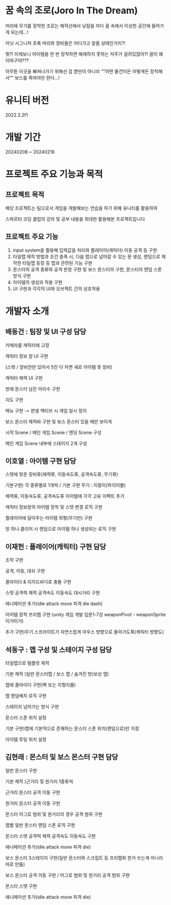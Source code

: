 # 꿈 속의 조로(Joro In The Dream)

머리에 무기를 장착한 조로는 해적선에서 낮잠을 자다 꿈 속에서 이상한 공간에 들어가게 되는데…! 

아닛 시그니처 초록 머리와 장비들은 어디가고 알몸 상태인거지?! 

뭣?! 이제보니 아이템을 한 번 장착하면 해제하지 못하는 저주가 걸려있잖아?! 꿈이 왜 이따구야??? 

아무튼 이곳을 빠져나가기 위해선 검 뿐만이 아니라 “”어떤 물건이든 어떻게든 장착해서”” 보스를 죽여야만 한다…!


# 유니티 버전

2022.3.2f1


# 개발 기간

20240208 ~ 20240216


# 프로젝트 주요 기능과 목적


## 프로젝트 목적

해당 프로젝트는 팀으로서 게임을 개발해보는 연습을 하기 위해 유니티를 활용하여

스파르타 코딩 클럽의 강의 및 공부 내용을 최대한 활용해본 프로젝트입니다


## 프로젝트 주요 기능

1. input system을 활용해 입력값을 처리와 플레이어(캐릭터) 이동 공격 등 구현
2. 타일맵 제작 방법과 조건 충족 시, 다음 맵으로 넘어갈 수 있는 문 생성, 랜덤으로 제작한 타일맵 등장 등 맵과 관련된 기능 구현
3. 몬스터의 공격 종류와 공격 판정 구현 및 보스 몬스터의 구현, 몬스터의 랜덤 스폰 방식 구현
4. 아이템의 생성과 적용 구현
5. UI 구현과 각각의 UI와 오브젝트 간의 상호작용


# 개발자 소개

## 배동건 : 팀장 및 UI 구성 담당


카메라를 캐릭터에 고정

캐릭터 정보 창 UI 구현

(스탯 / 장비칸만 있어서 5칸 다 차면 새로 아이템 못 장비)

캐릭터 체력 UI 구현

방에 몬스터 남은 마리수 구현

지도 구현

메뉴 구현 -> 판넬 액티브 시 게임 일시 정지

보스 몬스터 체력바 구현 및 보스 몬스터 있을 때만 보이게

시작 Scene / 메인 게임 Scene / 엔딩 Scene 구성

메인 게임 Scene 내부에 스테이지 2개 구성


## 이호열 : 아이템 구현 담당


스탯에 맞춘 장비류(체력류, 이동속도류, 공격속도류, 무기류)

기본구현) 각 종류별로 1개씩 / 기본 구현 무기 : 지팡이(파이어볼)

체력류, 이동속도류, 공격속도류 아이템에 각각 고유 이펙트 추가

캐릭터 정보창의 아이템 장착 및 스텟 변경 로직 구현

플레이어에 달아주는 아이템 외형(무기만) 구현

방 하나 클리어 시 랜덤으로 아이템 하나 생성되는 로직 구현


## 이재헌 : 플레이어(캐릭터) 구현 담당


조작 구현

공격, 이동, 대쉬 구현

콜라이더 & 리지드바디로 충돌 구현

스탯 공격력 체력 공격속도 이동속도 대시거리 구현

애니메이션 추가(idle attack move 피격 die dash)

아이템 장착 프리팹 구현 (unity 게임 개발 입문1-7강 weaponPivot - weaponSprite 이거이거)

추가 구현)무기 스프라이트가 자연스럽게 마우스 방향으로 돌아가도록(캐릭터 방향도)


## 석동구 : 맵 구성 및 스테이지 구성 담당


타일맵으로 탬플릿 제작

기본 제작 )일반 몬스터맵 / 보스 맵 / 숨겨진 방(보상 맵)

맵에 콜라이더 구현(벽 또는 지형지물)

맵 랜덤배치 로직 구현

스테이지 넘어가는 방식 구현

몬스터 스폰 위치 설정

기본 구현)맵에 기본적으로 존재하는 몬스터 스폰 위치(랜덤으로)만 지정

아이템 루팅 위치 설정


## 김현래 : 몬스터 및 보스 몬스터 구현 담당


일반 몬스터 구현

기본 제작 )근거리 및 원거리 1종류씩

근거리 몬스터 공격 이동 구현

원거리 몬스터 공격 이동 구현

몬스터 어그로 범위 및 원거리의 경우 공격 범위 구현

맵별 일반 몬스터 랜덤 스폰 로직 구현

몬스터 스탯 공격력 체력 공격속도 이동속도 구현

애니메이션 추가(idle attack move 피격 die)

보스 몬스터 3스테이지 구현(일반 몬스터와 스크립트 등 프리펩화 한거 쓰는게 아니라 따로 만듦)

보스 몬스터 공격 이동 구현 / 어그로 범위 및 원거리 공격 범위 구현

몬스터 스탯 구현

애니메이션 추가(idle attack move 피격 die)




